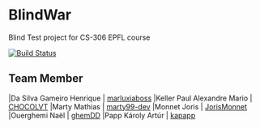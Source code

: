 # BlindWar
Blind Test project for CS-306 EPFL course

[![Build Status](https://api.cirrus-ci.com/github/BlindWar-SDP/BlindWar.svg)](https://cirrus-ci.com/github/BlindWar-SDP/BlindWar)


## Team Member
|Da Silva Gameiro Henrique   | [marluxiaboss](https://github.com/marluxiaboss)
|Keller Paul Alexandre Mario | [CHOCOLVT](https://github.com/CHOCOLVT)
|Marty Mathias               | [marty99-dev](https://github.com/marty99-dev)
|Monnet Joris                | [JorisMonnet](https://github.com/JorisMonnet)
|Ouerghemi Naël              | [ghemDD](https://github.com/ghemDD)
|Papp Károly Artúr           | [kapapp](https://github.com/kapapp)


